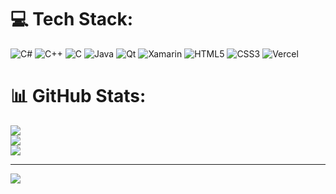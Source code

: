 
# 💻 Tech Stack:
![C#](https://img.shields.io/badge/c%23-%23239120.svg?style=for-the-badge&logo=csharp&logoColor=white) ![C++](https://img.shields.io/badge/c++-%2300599C.svg?style=for-the-badge&logo=c%2B%2B&logoColor=white) ![C](https://img.shields.io/badge/c-%2300599C.svg?style=for-the-badge&logo=c&logoColor=white) ![Java](https://img.shields.io/badge/java-%23ED8B00.svg?style=for-the-badge&logo=openjdk&logoColor=white) ![Qt](https://img.shields.io/badge/Qt-%23217346.svg?style=for-the-badge&logo=Qt&logoColor=white) ![Xamarin](https://img.shields.io/badge/Xamarin-3199DC?style=for-the-badge&logo=xamarin&logoColor=white) ![HTML5](https://img.shields.io/badge/html5-%23E34F26.svg?style=for-the-badge&logo=html5&logoColor=white) ![CSS3](https://img.shields.io/badge/css3-%231572B6.svg?style=for-the-badge&logo=css3&logoColor=white) ![Vercel](https://img.shields.io/badge/vercel-%23000000.svg?style=for-the-badge&logo=vercel&logoColor=white)
# 📊 GitHub Stats:
![](https://github-readme-stats.vercel.app/api?username=new1271&theme=dark&hide_border=false&include_all_commits=true&count_private=true)<br/>
![](https://nirzak-streak-stats.vercel.app/?user=new1271&theme=dark&hide_border=false)<br/>
![](https://github-readme-stats.vercel.app/api/top-langs/?username=new1271&theme=dark&hide_border=false&include_all_commits=true&count_private=true&layout=compact)

---
[![](https://visitcount.itsvg.in/api?id=new1271&icon=0&color=0)](https://visitcount.itsvg.in)

<!-- Proudly created with GPRM ( https://gprm.itsvg.in ) -->
